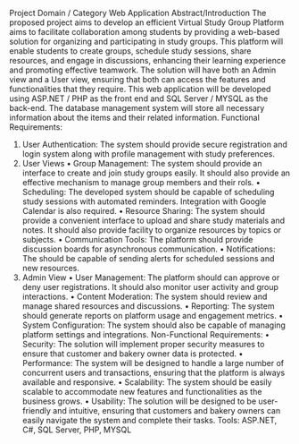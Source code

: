 Project Domain / Category
Web Application
Abstract/Introduction
The proposed project aims to develop an efficient Virtual Study Group Platform aims to facilitate collaboration among students by providing a web-based solution for organizing and participating in study groups. This platform will enable students to create groups, schedule study sessions, share resources, and engage in discussions, enhancing their learning
experience and promoting effective teamwork. The solution will have both an Admin view and
a User view, ensuring that both can access the features and functionalities that they require.
This web application will be developed using ASP.NET / PHP as the front end and SQL Server /
MYSQL as the back-end. The database management system will store all necessary information
about the items and their related information.
Functional Requirements:
1. User Authentication: The system should provide secure registration and login system
along with profile management with study preferences.
2. User Views
• Group Management: The system should provide an interface to create and join
study groups easily. It should also provide an effective mechanism to manage
group members and their rols.
• Scheduling: The developed system should be capable of scheduling study
sessions with automated reminders. Integration with Google Calendar is also
required.
• Resource Sharing: The system should provide a convenient interface to upload
and share study materials and notes. It should also provide facility to organize
resources by topics or subjects.
• Communication Tools: The platform should provide discussion boards for
asynchronous communication.
• Notifications: The should be capable of sending alerts for scheduled sessions and
new resources.
3. Admin View
• User Management: The platform should can approve or deny user registrations.
It should also monitor user activity and group interactions.
• Content Moderation: The system should review and manage shared resources
and discussions.
• Reporting: The system should generate reports on platform usage and
engagement metrics.
• System Configuration: The system should also be capable of managing platform
settings and integrations.
Non-Functional Requirements:
• Security: The solution will implement proper security measures to ensure that
customer and bakery owner data is protected.
• Performance: The system will be designed to handle a large number of
concurrent users and transactions, ensuring that the platform is always
available and responsive.
• Scalability: The system should be easily scalable to accommodate new
features and functionalities as the business grows.
• Usability: The solution will be designed to be user-friendly and intuitive,
ensuring that customers and bakery owners can easily navigate the system and
complete their tasks.
Tools: ASP.NET, C#, SQL Server, PHP, MYSQL
